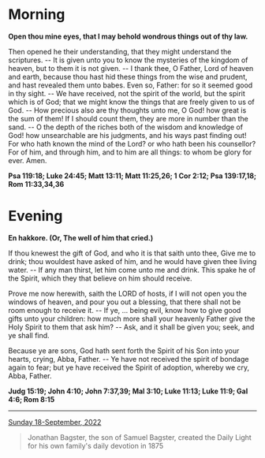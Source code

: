 # Morning

**Open thou mine eyes, that I may behold wondrous things out of thy law.**
 
Then opened he their understanding, that they might understand the scriptures. -- It is given unto you to know the mysteries of the kingdom of heaven, but to them it is not given. -- I thank thee, O Father, Lord of heaven and earth, because thou hast hid these things from the wise and prudent, and hast revealed them unto babes. Even so, Father: for so it seemed good in thy sight. -- We have received, not the spirit of the world, but the spirit which is of God; that we might know the things that are freely given to us of God. -- How precious also are thy thoughts unto me, O God! how great is the sum of them! If I should count them, they are more in number than the sand. -- O the depth of the riches both of the wisdom and knowledge of God! how unsearchable are his judgments, and his ways past finding out! For who hath known the mind of the Lord? or who hath been his counsellor? For of him, and through him, and to him are all things: to whom be glory for ever. Amen.  

**Psa 119:18; Luke 24:45; Matt 13:11; Matt 11:25,26; 1 Cor 2:12; Psa 139:17,18; Rom 11:33,34,36**

# Evening

**En hakkore. (Or, The well of him that cried.)**
 
If thou knewest the gift of God, and who it is that saith unto thee, Give me to drink; thou wouldest have asked of him, and he would have given thee living water. -- If any man thirst, let him come unto me and drink. This spake he of the Spirit, which they that believe on him should receive.
 
Prove me now herewith, saith the LORD of hosts, if I will not open you the windows of heaven, and pour you out a blessing, that there shall not be room enough to receive it. -- If ye, ... being evil, know how to give good gifts unto your children: how much more shall your heavenly Father give the Holy Spirit to them that ask him? -- Ask, and it shall be given you; seek, and ye shall find.
 
Because ye are sons, God hath sent forth the Spirit of his Son into your hearts, crying, Abba, Father. -- Ye have not received the spirit of bondage again to fear; but ye have received the Spirit of adoption, whereby we cry, Abba, Father.  

**Judg 15:19; John 4:10; John 7:37,39; Mal 3:10; Luke 11:13; Luke 11:9; Gal 4:6; Rom 8:15**

---

[Sunday 18-September, 2022](https://t.me/s/daily_light)

> Jonathan Bagster, the son of Samuel Bagster, created the Daily Light for his own family's daily devotion in 1875

